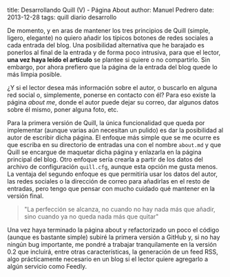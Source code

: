 title:   Desarrollando Quill (V) - Página About
author:  Manuel Pedrero
date:    2013-12-28
tags:    quill
         diario desarrollo

De momento, y en aras de mantener los tres principios de Quill (simple, ligero, elegante) no quiero añadir los típicos botones de redes sociales a cada entrada del blog. Una posibilidad alternativa que he barajado es ponerlos al final de la entrada y de forma poco intrusiva, para que el lector, **una vez haya leído el artículo** se plantee si quiere o no compartirlo. Sin embargo, por ahora prefiero que la página de la entrada del blog quede lo más limpia posible.

¿Y si el lector desea más información sobre el autor, o buscarlo en alguna red social o, simplemente, ponerse en contacto con él? Para eso existe la página *about me*, donde el autor puede dejar su correo, dar algunos datos sobre él mismo, poner alguna foto, etc.

Para la primera versión de Quill, la única funcionalidad que queda por implementar (aunque varias aún necesitan un pulido) es dar la posibilidad al autor de escribir dicha página. El enfoque más simple que se me ocurre es que escriba en su directorio de entradas una con el nombre `about.md` y que Quill se encargue de maquetar dicha página y enlazarla en la página principal del blog. Otro enfoque sería crearla a partir de los datos del archivo de configuración `quill.cfg`, aunque esta opción me gusta menos. La ventaja del segundo enfoque es que permitiría usar los datos del autor, las redes sociales o la dirección de correo para añadirlas en el resto de entradas, pero tengo que pensar con mucho cuidado qué mantener en la versión final.

> "La perfección se alcanza, no cuando no hay nada más que añadir, sino cuando ya no queda nada más que quitar"

Una vez haya terminado la página about y refactorizado un poco el código (aunque es bastante simple) subiré la primera versión a GitHub y, si no hay ningún bug importante, me pondré a trabajar tranquilamente en la versión 0.2 que incluirá, entre otras características, la generación de un feed RSS, algo prácticamente necesario en un blog si el lector quiere agregarlo a algún servicio como Feedly.
